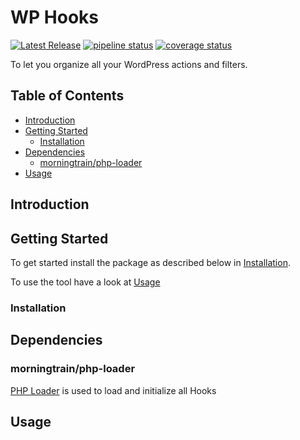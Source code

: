 # WP Hooks

[![Latest Release](https://backuptrain.dk/internal-projects/wp/wp-hooks/-/badges/release.svg)](https://backuptrain.dk/internal-projects/wp/wp-hooks/-/releases)
[![pipeline status](https://backuptrain.dk/internal-projects/wp/wp-hooks/badges/master/pipeline.svg)](https://backuptrain.dk/internal-projects/wp/wp-hooks/-/pipelines)
[![coverage status](https://backuptrain.dk/internal-projects/wp/wp-hooks/badges/master/coverage.svg)](https://backuptrain.dk/internal-projects/wp/wp-hooks/-/graphs/master/charts)

To let you organize all your WordPress actions and filters.

## Table of Contents

- [Introduction](#introduction)
- [Getting Started](#getting-started)
    - [Installation](#installation)
- [Dependencies](#dependencies)
    - [morningtrain/php-loader](#morningtrainphp-loader)
- [Usage](#usage)

## Introduction


## Getting Started

To get started install the package as described below in [Installation](#installation).

To use the tool have a look at [Usage](#usage)

### Installation


## Dependencies

### morningtrain/php-loader

[PHP Loader](https://grandcentral.backuptrain.dk/internal-projects/php-loader) is used to load and initialize all Hooks

## Usage
